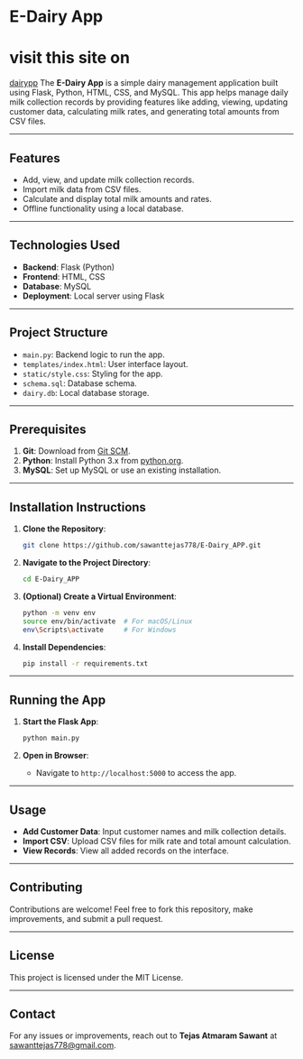 # E-Dairy App
# visit this site on 
[dairypp](https://www.dairyapp3412.pythonanywhere.com/login)
The **E-Dairy App** is a simple dairy management application built using Flask, Python, HTML, CSS, and MySQL. This app helps manage daily milk collection records by providing features like adding, viewing, updating customer data, calculating milk rates, and generating total amounts from CSV files.

---

## Features

- Add, view, and update milk collection records.
- Import milk data from CSV files.
- Calculate and display total milk amounts and rates.
- Offline functionality using a local database.

---

## Technologies Used

- **Backend**: Flask (Python)
- **Frontend**: HTML, CSS
- **Database**: MySQL
- **Deployment**: Local server using Flask

---

## Project Structure

- `main.py`: Backend logic to run the app.
- `templates/index.html`: User interface layout.
- `static/style.css`: Styling for the app.
- `schema.sql`: Database schema.
- `dairy.db`: Local database storage.

---

## Prerequisites

1. **Git**: Download from [Git SCM](https://git-scm.com/downloads).
2. **Python**: Install Python 3.x from [python.org](https://www.python.org/downloads/).
3. **MySQL**: Set up MySQL or use an existing installation.

---

## Installation Instructions

1. **Clone the Repository**:
   ```bash
   git clone https://github.com/sawanttejas778/E-Dairy_APP.git
   ```

2. **Navigate to the Project Directory**:
   ```bash
   cd E-Dairy_APP
   ```

3. **(Optional) Create a Virtual Environment**:
   ```bash
   python -m venv env
   source env/bin/activate  # For macOS/Linux
   env\Scripts\activate     # For Windows
   ```

4. **Install Dependencies**:
   ```bash
   pip install -r requirements.txt
   ```

---

## Running the App

1. **Start the Flask App**:
   ```bash
   python main.py
   ```

2. **Open in Browser**:
   - Navigate to `http://localhost:5000` to access the app.

---

## Usage

- **Add Customer Data**: Input customer names and milk collection details.
- **Import CSV**: Upload CSV files for milk rate and total amount calculation.
- **View Records**: View all added records on the interface.

---

## Contributing

Contributions are welcome! Feel free to fork this repository, make improvements, and submit a pull request.

---

## License

This project is licensed under the MIT License.

---

## Contact

For any issues or improvements, reach out to **Tejas Atmaram Sawant** at [sawanttejas778@gmail.com](mailto:sawanttejas778@gmail.com).

